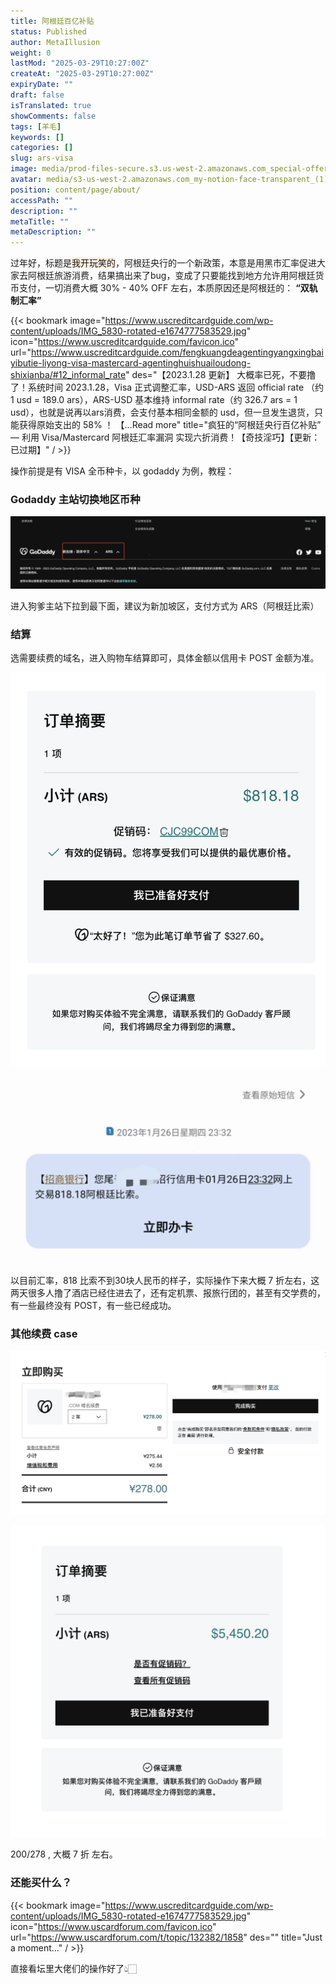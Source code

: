 ```yaml
---
title: 阿根廷百亿补贴
status: Published
author: MetaIllusion
weight: 0
lastMod: "2025-03-29T10:27:00Z"
createAt: "2025-03-29T10:27:00Z"
expiryDate: ""
draft: false
isTranslated: true
showComments: false
tags: [羊毛]
keywords: []
categories: []
slug: ars-visa
image: media/prod-files-secure.s3.us-west-2.amazonaws.com_special-offer-40-off-banner-design-on-white-background-vector-illustration-R1XW7W.jpg
avatar: media/s3-us-west-2.amazonaws.com_my-notion-face-transparent_(1).png
position: content/page/about/
accessPath: ""
description: ""
metaTitle: ""
metaDescription: ""
---
```





过年好，标题是<span style="background-color: rgba(251, 236, 221, 1);">我开玩笑的</span>，阿根廷央行的一个新政策，本意是用黑市汇率促进大家去阿根廷旅游消费，结果搞出来了bug，变成了只要能找到地方允许用阿根廷货币支付，一切消费大概 30% - 40% OFF 左右，本质原因还是阿根廷的： **“双轨制汇率”** 

{{< bookmark image="https://www.uscreditcardguide.com/wp-content/uploads/IMG_5830-rotated-e1674777583529.jpg" icon="https://www.uscreditcardguide.com/favicon.ico" url="https://www.uscreditcardguide.com/fengkuangdeagentingyangxingbaiyibutie-liyong-visa-mastercard-agentinghuishuailoudong-shixianba/#12_informal_rate"  des="【2023.1.28 更新】 大概率已死，不要撸了！系统时间 2023.1.28，Visa 正式调整汇率，USD-ARS 返回 official rate （约 1 usd = 189.0 ars），ARS-USD 基本维持 informal rate（约 326.7 ars = 1 usd），也就是说再以ars消费，会支付基本相同金额的 usd，但一旦发生退货，只能获得原始支出的 58% ！ 【...Read more"  title="疯狂的“阿根廷央行百亿补贴” — 利用 Visa/Mastercard 阿根廷汇率漏洞 实现六折消费！【奇技淫巧】【更新：已过期】"   / >}}

<!--more-->操作前提是有 VISA 全币种卡，以 godaddy 为例，教程：

### Godaddy 主站切换地区币种
![](media/prod-files-secure.s3.us-west-2.amazonaws.com_932ac0b8-a1c0-48a0-93ad-115e5d21b02b.png)

进入狗爹主站下拉到最下面，建议为新加坡区，支付方式为 ARS（阿根廷比索）



### 结算
选需要续费的域名，进入购物车结算即可，具体金额以信用卡 POST 金额为准。

![](media/prod-files-secure.s3.us-west-2.amazonaws.com_30ebe666-7573-4efd-aa9a-5d0fdb390636.png)



![](media/prod-files-secure.s3.us-west-2.amazonaws.com_9a4024cb-b219-4011-9bb2-c3f6f865b758.png)

以目前汇率，818 比索不到30块人民币的样子，实际操作下来大概 7 折左右，这两天很多人撸了酒店已经住进去了，还有定机票、报旅行团的，甚至有交学费的，有一些最终没有 POST，有一些已经成功。



### 其他续费 case


![](media/prod-files-secure.s3.us-west-2.amazonaws.com_9175362b-1b3c-4f55-bde2-ffc8382f2085.png)

![](media/prod-files-secure.s3.us-west-2.amazonaws.com_4698bdae-3e3e-4781-a2ad-16e35a9a993a.png)

200/278 , 大概 7 折 左右。

### 还能买什么？
{{< bookmark image="https://www.uscreditcardguide.com/wp-content/uploads/IMG_5830-rotated-e1674777583529.jpg" icon="https://www.uscardforum.com/favicon.ico" url="https://www.uscardforum.com/t/topic/132382/1858"  des=""  title="Just a moment..."   / >}}

直接看坛里大佬们的操作好了👆🏻

